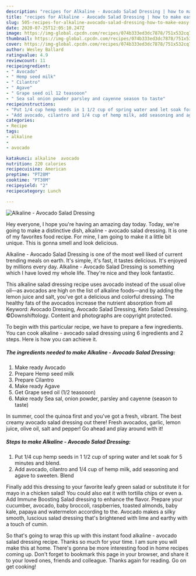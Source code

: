 ```yaml
---
description: "recipes for Alkaline - Avocado Salad Dressing | how to make easy Alkaline - Avocado Salad Dressing"
title: "recipes for Alkaline - Avocado Salad Dressing | how to make easy Alkaline - Avocado Salad Dressing"
slug: 505-recipes-for-alkaline-avocado-salad-dressing-how-to-make-easy-alkaline-avocado-salad-dressing
date: 2020-07-25T12:05:10.247Z
image: https://img-global.cpcdn.com/recipes/074b333ed3dc7878/751x532cq70/alkaline-avocado-salad-dressing-recipe-main-photo.jpg
thumbnail: https://img-global.cpcdn.com/recipes/074b333ed3dc7878/751x532cq70/alkaline-avocado-salad-dressing-recipe-main-photo.jpg
cover: https://img-global.cpcdn.com/recipes/074b333ed3dc7878/751x532cq70/alkaline-avocado-salad-dressing-recipe-main-photo.jpg
author: Wesley Ballard
ratingvalue: 4.9
reviewcount: 11
recipeingredient:
- " Avocado"
- " Hemp seed milk"
- " Cilantro"
- " Agave"
- " Grape seed oil 12 teasooon"
- " Sea sal onion powder parsley and cayenne season to taste"
recipeinstructions:
- "Put 1/4 cup hemp seeds in 1 1/2 cup of spring water and let soak for 5 minutes and blend."
- "Add avocado, cilantro and 1/4 cup of hemp milk, add seasoning and agave to sweeten. Blend"
categories:
- Recipe
tags:
- alkaline
- 
- avocado

katakunci: alkaline  avocado 
nutrition: 220 calories
recipecuisine: American
preptime: "PT28M"
cooktime: "PT30M"
recipeyield: "2"
recipecategory: Lunch

---
```



![Alkaline - Avocado Salad Dressing](https://img-global.cpcdn.com/recipes/074b333ed3dc7878/751x532cq70/alkaline-avocado-salad-dressing-recipe-main-photo.jpg)

Hey everyone, I hope you're having an amazing day today. Today, we're going to make a distinctive dish, alkaline - avocado salad dressing. It is one of my favorites food recipe. For mine, I am going to make it a little bit unique. This is gonna smell and look delicious.

Alkaline - Avocado Salad Dressing is one of the most well liked of current trending meals on earth. It's simple, it's fast, it tastes delicious. It's enjoyed by millions every day. Alkaline - Avocado Salad Dressing is something which I have loved my whole life. They're nice and they look fantastic.

This alkaline salad dressing recipe uses avocado instead of the usual olive oil—as avocados are high on the list of alkaline foods—and by adding the lemon juice and salt, you&#39;ve got a delicious and colorful dressing. The healthy fats of the avocados increase the nutrient absorption from all Keyword: Avocado Dressing, Avocado Salad Dressing, Keto Salad Dressing. ©Downshiftology. Content and photographs are copyright protected.


To begin with this particular recipe, we have to prepare a few ingredients. You can cook alkaline - avocado salad dressing using 6 ingredients and 2 steps. Here is how you can achieve it.

<!--inarticleads1-->

##### The ingredients needed to make Alkaline - Avocado Salad Dressing:

1. Make ready  Avocado
1. Prepare  Hemp seed milk
1. Prepare  Cilantro
1. Make ready  Agave
1. Get  Grape seed oil (1/2 teasooon)
1. Make ready  Sea sal, onion powder, parsley and cayenne (season to taste)


In summer, cool the quinoa first and you&#39;ve got a fresh, vibrant. The best creamy avocado salad dressing out there! Fresh avocados, garlic, lemon juice, olive oil, salt and pepper! Go ahead and play around with it! 

<!--inarticleads2-->

##### Steps to make Alkaline - Avocado Salad Dressing:

1. Put 1/4 cup hemp seeds in 1 1/2 cup of spring water and let soak for 5 minutes and blend.
1. Add avocado, cilantro and 1/4 cup of hemp milk, add seasoning and agave to sweeten. Blend


Finally add this dressing to your favorite leafy green salad or substitute it for mayo in a chicken salad! You could also eat it with tortilla chips or even a. Add Immune Boosting Salad dressing to enhance the flavor. Prepare your cucumber, avocado, baby broccoli, raspberries, toasted almonds, baby kale, papaya and watermelon according to the. Avocado makes a silky smooth, luscious salad dressing that&#39;s brightened with lime and earthy with a touch of cumin. 

So that's going to wrap this up with this instant food alkaline - avocado salad dressing recipe. Thanks so much for your time. I am sure you will make this at home. There's gonna be more interesting food in home recipes coming up. Don't forget to bookmark this page in your browser, and share it to your loved ones, friends and colleague. Thanks again for reading. Go on get cooking!
